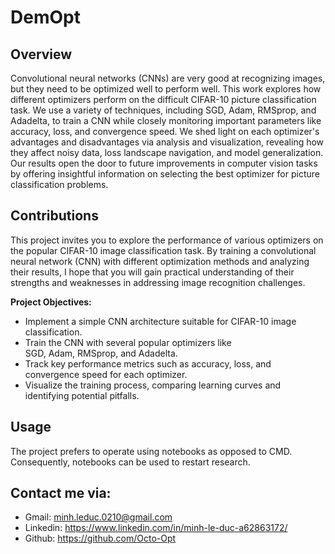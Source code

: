 # DemOpt

## Overview

Convolutional neural networks (CNNs) are very good at recognizing images, but they need to be optimized well to perform well. This work explores how different optimizers perform on the difficult CIFAR-10 picture classification task. We use a variety of techniques, including SGD, Adam, RMSprop, and Adadelta, to train a CNN while closely monitoring important parameters like accuracy, loss, and convergence speed. We shed light on each optimizer's advantages and disadvantages via analysis and visualization, revealing how they affect noisy data, loss landscape navigation, and model generalization. Our results open the door to future improvements in computer vision tasks by offering insightful information on selecting the best optimizer for picture classification problems.


## Contributions

This project invites you to explore the performance of various optimizers on the popular CIFAR-10 image classification task. By training a convolutional neural network (CNN) with different optimization methods and analyzing their results, I hope that you will gain practical understanding of their strengths and weaknesses in addressing image recognition challenges.

**Project Objectives:**

- Implement a simple CNN architecture suitable for CIFAR-10 image classification.
- Train the CNN with several popular optimizers like SGD, Adam, RMSprop, and Adadelta.
- Track key performance metrics such as accuracy, loss, and convergence speed for each optimizer.
- Visualize the training process, comparing learning curves and identifying potential pitfalls.


## Usage

The project prefers to operate using notebooks as opposed to CMD. Consequently, notebooks can be used to restart research.

## Contact me via:

+ Gmail: minh.leduc.0210@gmail.com
+ Linkedin: https://www.linkedin.com/in/minh-le-duc-a62863172/
+ Github: https://github.com/Octo-Opt
